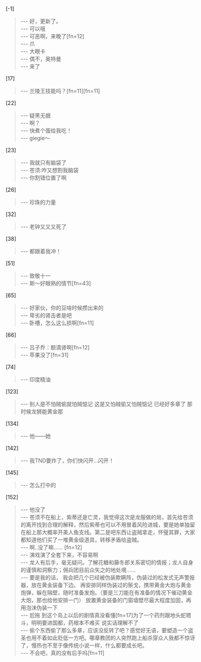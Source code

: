 
[-1] 
>--- 好，更新了。<br>
>--- 可以哦<br>
>--- 可恶啊，来晚了[fn=12]<br>
>--- 爪<br>
>--- 大眼卡<br>
>--- 偶不，奥特曼<br>
>--- 来了<br>

[17] 
>--- 兰陵王技能吗？[fn=11][fn=11]<br>

[22] 
>--- 疑黑无据<br>
>--- 啊？<br>
>--- 快煮个蛋给我吃！<br>
>--- giegie～<br>

[23] 
>--- 我就只有脑袋了<br>
>--- 苍须:咋又想割我脑袋<br>
>--- 你割错位置了啊<br>

[26] 
>--- 珍珠的力量<br>

[32] 
>--- 老钟又又又死了<br>

[38] 
>--- 都跟着我冲！<br>

[51] 
>--- 致敬十一<br>
>--- 斯～好眼熟的情节[fn=43]<br>

[65] 
>--- 好家伙，你的豆啥时候攒出来的<br>
>--- 卑劣的肾击者是吧<br>
>--- 卧槽，怎么这么损啊[fn=11]<br>

[66] 
>--- 吕子乔：额滴肾啊[fn=12]<br>
>--- 苹果没了[fn=31]<br>

[74] 
>--- 印度精油<br>

[123] 
>--- 别人是不怕贼偷就怕贼惦记
这是又怕贼偷又怕贼惦记
已经好多章了
那时候龙狮能黄金那<br>

[134] 
>--- 他——她<br>

[142] 
>--- 我TND要炸了，你们快闪开…闪开！<br>

[145] 
>--- 怎么打中的<br>

[152] 
>--- 他没了<br>
>--- 苍须不在船上，紫蒂还是亡灵，我觉得这次是龙服做的局，首先给苍须的离开找到合理的解释，然后紫蒂也可以不用冒着风险进城，要是她单独留在船上那大概率开美人鱼支线。第二是吧东西让盗贼拿走，怀璧其罪，大家都知道他们买了一堆黄金级道具，转移矛盾给盗贼。<br>
>--- 啊..没了嘛…… [fn=12]<br>
>--- 演戏演了全套下来，不容易啊<br>
>--- 龙人有后手，毫无疑问。了解花糖和藤冬郎关系密切的情报；龙人自身的谨慎和洞察力；佣兵团目前众矢之的地处境……<br>
>--- 要是我的话，
我会把几个已经被伪装欺瞒阵，伪装过的松发式无声警报器，放在黄金装备下边。
再安排同样伪装过的鬃戈，携带黄金大炮与黄金炮弹，躲在隔壁，随时准备发炮。（要是三刀能在有准备的情况下催动黄金大炮，那也给他安排一门）
放置黄金装备的门窗墙壁尽最大程度加固，再用泡沫伪装一下<br>
>--- 尬拖 到这个岛上以后的剧情真没看懂[fn=17]为了一个药剂跟地头蛇嗯斗，明明要进国都，药根本不难买 说实话理解不了<br>
>--- 偷个东西偷了那么多章，应该没反转了吧？感觉好无语，要塑造一个盗圣也用不着如此贬低一方吧。哪章教团的人突然跑上船杀穿众人我都不惊讶了，慢热也不至于像传统小说一样，什么都要成长吧。<br>
>--- 不会吧，真的没有后手吗[fn=11]<br>
